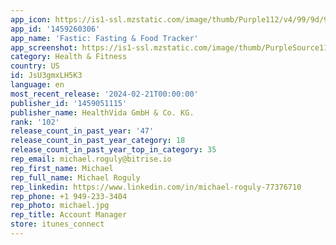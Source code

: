 ```yaml
---
app_icon: https://is1-ssl.mzstatic.com/image/thumb/Purple112/v4/99/9d/95/999d953f-9503-61fa-ed84-080bfd84e020/AppIcon-1x_U007emarketing-0-7-0-85-220-0.png/1024x1024bb.png
app_id: '1459260306'
app_name: 'Fastic: Fasting & Food Tracker'
app_screenshot: https://is1-ssl.mzstatic.com/image/thumb/PurpleSource116/v4/96/2f/0b/962f0b56-d064-b638-4773-811cb04cc505/294379b1-1c89-461e-a3f1-4f77fb735afa_EN-US-Simple2023-Design-Appstore-big-1242-2688-1.jpg/1242x2688bb.png
category: Health & Fitness
country: US
id: JsU3gmxLH5K3
language: en
most_recent_release: '2024-02-21T00:00:00'
publisher_id: '1459051115'
publisher_name: HealthVida GmbH & Co. KG.
rank: '102'
release_count_in_past_year: '47'
release_count_in_past_year_category: 18
release_count_in_past_year_top_in_category: 35
rep_email: michael.roguly@bitrise.io
rep_first_name: Michael
rep_full_name: Michael Roguly
rep_linkedin: https://www.linkedin.com/in/michael-roguly-77376710
rep_phone: +1 949-233-3404
rep_photo: michael.jpg
rep_title: Account Manager
store: itunes_connect
---
```

